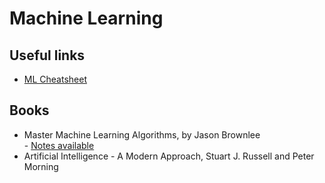 # Machine Learning

## Useful links
- [ML Cheatsheet][mlchsh]

[mlchsh]:https://ml-cheatsheet.readthedocs.io/en/latest/gradient_descent.html

## Books
- Master Machine Learning Algorithms, by Jason Brownlee
<br> - [Notes available](./brownlee-notes.md)
- Artificial Intelligence - A Modern Approach, Stuart J. Russell and Peter Morning
